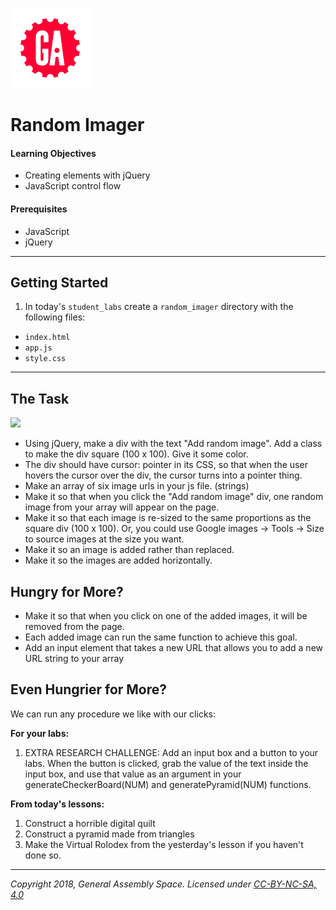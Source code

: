 [![General Assembly Logo](/ga_cog.png)](https://generalassemb.ly)

# Random Imager

#### Learning Objectives

- Creating elements with jQuery
- JavaScript control flow

#### Prerequisites

- JavaScript
- jQuery

---

## Getting Started

1. In today's `student_labs` create a `random_imager` directory with the following files: 

  - `index.html`
  - `app.js`
  - `style.css`

---

## The Task 

![](https://i.imgur.com/89MLBWz.png)

- Using jQuery, make a div with the text "Add random image". Add a class to make the div square (100 x 100). Give it some color.
- The div should have cursor: pointer in its CSS, so that when the user hovers the cursor over the div, the cursor turns into a pointer thing.
- Make an array of six image urls in your js file. (strings)
- Make it so that when you click the "Add random image" div, one random image from your array will appear on the page.
- Make it so that each image is re-sized to the same proportions as the square div (100 x 100). Or, you could use Google images -> Tools -> Size to source images at the size you want.
- Make it so an image is added rather than replaced.
- Make it so the images are added horizontally.

## Hungry for More? 

- Make it so that when you click on one of the added images, it will be removed from the page.
- Each added image can run the same function to achieve this goal.
- Add an input element that takes a new URL that allows you to add a new URL string to your array

## Even Hungrier for More?

We can run any procedure we like with our clicks:

**For your labs:**

1. EXTRA RESEARCH CHALLENGE: Add an input box and a button to your labs. When the button is clicked, grab the value of the text inside the input box, and use that value as an argument in your generateCheckerBoard(NUM) and generatePyramid(NUM) functions.

**From today's lessons:**

1. Construct a horrible digital quilt
1. Construct a pyramid made from triangles
1. Make the Virtual Rolodex from the yesterday's lesson if you haven't done so.

---

*Copyright 2018, General Assembly Space. Licensed under [CC-BY-NC-SA, 4.0](https://creativecommons.org/licenses/by-nc-sa/4.0/)*
